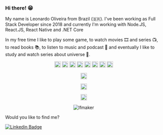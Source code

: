 ### Hi there! 😁 

My name is Leonardo Oliveira from Brazil (🇧🇷). I've been working as Full Stack  Developer since 2018 and currently I'm working with Node.JS, React.JS, React Native and .NET Core

In my free time I like to play some game, to watch movies 🎞️ and series 📺, to read books 📚, to listen to music and podcast 🎵 and eventually I like to study and watch series about universe 
🌌.

<p align="center">
<img src="https://devicons.github.io/devicon/devicon.git/icons/react/react-original-wordmark.svg" alt="react" width="20" height="20"/>
<img src="https://devicons.github.io/devicon/devicon.git/icons/css3/css3-original-wordmark.svg" alt="css3"  width="20" height="20"/>
<img src="https://devicons.github.io/devicon/devicon.git/icons/html5/html5-original-wordmark.svg" alt="html5"  width="20" height="20"/>
<img src="https://devicons.github.io/devicon/devicon.git/icons/javascript/javascript-original.svg" alt="javascript" width="20" height="20"/>
<img src="https://devicon.dev/devicon.git/icons/typescript/typescript-original.svg" alt="typescript" width="20" height="20"/> 
<img src="https://devicons.github.io/devicon/devicon.git/icons/nodejs/nodejs-original.svg" alt="nodejs" width="20" height="20"/>
<img src="https://devicons.github.io/devicon/devicon.git/icons/docker/docker-original-wordmark.svg" alt="react" width="20" height="20"/>
<img src="https://devicons.github.io/devicon/devicon.git/icons/mongodb/mongodb-original.svg" alt="nodejs" width="20" height="20"/></p><p align="center">
<img src="https://devicons.github.io/devicon/devicon.git/icons/python/python-original.svg" alt="nodejs" width="20" height="20"/></p><p align="center">  
<img src="https://devicons.github.io/devicon/devicon.git/icons/redis/redis-original.svg" alt="nodejs" width="20" height="20"/></p><p align="center">
<img src="https://devicons.github.io/devicon/devicon.git/icons/wordpress/wordpress-original.svg" alt="nodejs" width="20" height="20"/></p><p align="center">
<img src="https://github-readme-stats.vercel.app/api?username=lfmaker&show_icons=true" alt="lfmaker"/>
</p>


Would you like to find me?

[![Linkedin Badge](https://img.shields.io/badge/-LinkedIn-blue?style=flat-square&logo=Linkedin&logoColor=white&link=https://www.linkedin.com/in/lfmaker)](https://www.linkedin.com/in/lfmaker)
